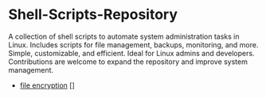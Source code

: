 # Shell-Scripts-Repository
A collection of shell scripts to automate system administration tasks in Linux. Includes scripts for file management, backups, monitoring, and more. Simple, customizable, and efficient. Ideal for Linux admins and developers. Contributions are welcome to expand the repository and improve system management.


- [file encryption](https://github.com/TayLuo/encrypt.sh/blob/main/README.md)
[]
